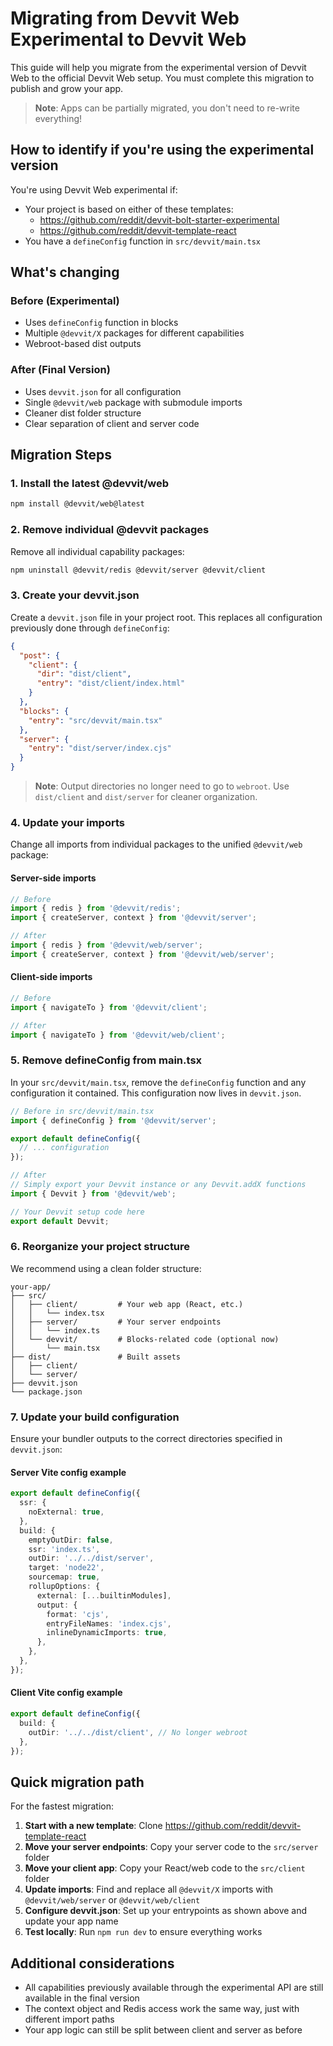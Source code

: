 # Migrating from Devvit Web Experimental to Devvit Web

This guide will help you migrate from the experimental version of Devvit Web to the official Devvit Web setup. You must complete this migration to publish and grow your app.

> **Note**: Apps can be partially migrated, you don't need to re-write everything!

## How to identify if you're using the experimental version

You're using Devvit Web experimental if:

- Your project is based on either of these templates:
  - https://github.com/reddit/devvit-bolt-starter-experimental
  - https://github.com/reddit/devvit-template-react
- You have a `defineConfig` function in `src/devvit/main.tsx`

## What's changing

### Before (Experimental)

- Uses `defineConfig` function in blocks
- Multiple `@devvit/X` packages for different capabilities
- Webroot-based dist outputs

### After (Final Version)

- Uses `devvit.json` for all configuration
- Single `@devvit/web` package with submodule imports
- Cleaner dist folder structure
- Clear separation of client and server code

## Migration Steps

### 1. Install the latest @devvit/web

```bash
npm install @devvit/web@latest
```

### 2. Remove individual @devvit packages

Remove all individual capability packages:

```bash
npm uninstall @devvit/redis @devvit/server @devvit/client
```

### 3. Create your devvit.json

Create a `devvit.json` file in your project root. This replaces all configuration previously done through `defineConfig`:

```json
{
  "post": {
    "client": {
      "dir": "dist/client",
      "entry": "dist/client/index.html"
    }
  },
  "blocks": {
    "entry": "src/devvit/main.tsx"
  },
  "server": {
    "entry": "dist/server/index.cjs"
  }
}
```

> **Note**: Output directories no longer need to go to `webroot`. Use `dist/client` and `dist/server` for cleaner organization.

### 4. Update your imports

Change all imports from individual packages to the unified `@devvit/web` package:

#### Server-side imports

```typescript
// Before
import { redis } from '@devvit/redis';
import { createServer, context } from '@devvit/server';

// After
import { redis } from '@devvit/web/server';
import { createServer, context } from '@devvit/web/server';
```

#### Client-side imports

```typescript
// Before
import { navigateTo } from '@devvit/client';

// After
import { navigateTo } from '@devvit/web/client';
```

### 5. Remove defineConfig from main.tsx

In your `src/devvit/main.tsx`, remove the `defineConfig` function and any configuration it contained. This configuration now lives in `devvit.json`.

```typescript
// Before in src/devvit/main.tsx
import { defineConfig } from '@devvit/server';

export default defineConfig({
  // ... configuration
});

// After
// Simply export your Devvit instance or any Devvit.addX functions
import { Devvit } from '@devvit/web';

// Your Devvit setup code here
export default Devvit;
```

### 6. Reorganize your project structure

We recommend using a clean folder structure:

```
your-app/
├── src/
│   ├── client/         # Your web app (React, etc.)
│   │   └── index.tsx
│   ├── server/         # Your server endpoints
│   │   └── index.ts
│   └── devvit/         # Blocks-related code (optional now)
│       └── main.tsx
├── dist/               # Built assets
│   ├── client/
│   └── server/
├── devvit.json
└── package.json
```

### 7. Update your build configuration

Ensure your bundler outputs to the correct directories specified in `devvit.json`:

#### Server Vite config example

```typescript
export default defineConfig({
  ssr: {
    noExternal: true,
  },
  build: {
    emptyOutDir: false,
    ssr: 'index.ts',
    outDir: '../../dist/server',
    target: 'node22',
    sourcemap: true,
    rollupOptions: {
      external: [...builtinModules],
      output: {
        format: 'cjs',
        entryFileNames: 'index.cjs',
        inlineDynamicImports: true,
      },
    },
  },
});
```

#### Client Vite config example

```typescript
export default defineConfig({
  build: {
    outDir: '../../dist/client', // No longer webroot
  },
});
```

## Quick migration path

For the fastest migration:

1. **Start with a new template**: Clone https://github.com/reddit/devvit-template-react
2. **Move your server endpoints**: Copy your server code to the `src/server` folder
3. **Move your client app**: Copy your React/web code to the `src/client` folder
4. **Update imports**: Find and replace all `@devvit/X` imports with `@devvit/web/server` or `@devvit/web/client`
5. **Configure devvit.json**: Set up your entrypoints as shown above and update your app name
6. **Test locally**: Run `npm run dev` to ensure everything works

## Additional considerations

- All capabilities previously available through the experimental API are still available in the final version
- The context object and Redis access work the same way, just with different import paths
- Your app logic can still be split between client and server as before
